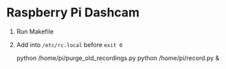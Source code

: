 # Raspberry Pi Dashcam

1. Run Makefile
2. Add into `/etc/rc.local` before `exit 0`

    python /home/pi/purge_old_recordings.py
    python /home/pi/record.py &


